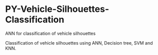 # PY-Vehicle-Silhouettes-Classification
ANN for classification of vehicle silhouettes

Classification of vehicle silhouettes using ANN, Decision tree, SVM and KNN.
